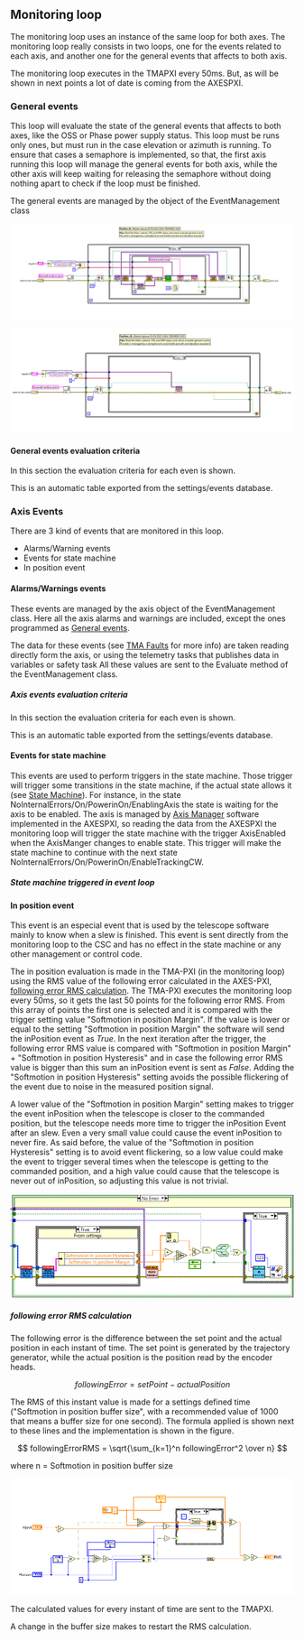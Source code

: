 ## Monitoring loop

The monitoring loop uses an instance of the same loop for both axes. The monitoring loop really consists in two loops, one for the events related to each axis, and another one for the general events that affects to both axis.

The monitoring loop executes in the TMAPXI every 50ms. But, as will be shown in next points a lot of date is coming from the AXESPXI.

### General events

This loop will evaluate the state of the general events that affects to both axes, like the OSS or Phase power supply status. This loop must be runs only ones, but must run in the case elevation or azimuth is running. To ensure that cases a semaphore is implemented, so that, the first axis running this loop will manage the general events for both axis, while the other axis will keep waiting for releasing the semaphore without doing nothing apart to check if the loop must be finished.

The general events are managed by the object of the EventManagement class

![General events loop when allowed](image/05MonitoringLoop/1705473036441.png)

![General events loop when locked](image/05MonitoringLoop/1705473134925.png)

#### General events evaluation criteria

In this section the evaluation criteria for each even is shown.

This is an automatic table exported from the settings/events database.

### Axis Events

There are 3 kind of events that are monitored in this loop.

* Alarms/Warning events
* Events for state machine
* In position event

#### Alarms/Warnings events

These events are managed by the axis object of the EventManagement class. Here all the axis alarms and warnings are included, except the ones programmed as [General events](#general-events).

The data for these events (see [TMA Faults](https://gitlab.tekniker.es/publico/3151-lsst/documentation/tma-faults) for more info) are taken reading directly form the axis, or using the telemetry tasks that publishes data in variables or safety task All these values are sent to the Evaluate method of the EventManagement class.

##### Axis events evaluation criteria

In this section the evaluation criteria for each even is shown.

This is an automatic table exported from the settings/events database.

#### Events for state machine

This events are used to perform triggers in the state machine. Those trigger will trigger some transitions in the state machine, if the actual state allows it (see [State Machine](./04%20State%20Machine.md#)). For instance, in the state NoInternalErrors/On/PowerinOn/EnablingAxis the state is waiting for the axis to be enabled. The axis is managed by [Axis Manager](./10%20Axis%20Manager.md) software implemented in the AXESPXI, so reading the data from the AXESPXI the monitoring loop will trigger the state machine with the trigger AxisEnabled when the AxisManger changes to enable state. This trigger will make the state machine to continue with the next state NoInternalErrors/On/PowerinOn/EnableTrackingCW.

##### State machine triggered in event loop

#### In position event

This event is an especial event that is used by the telescope software mainly to know when a slew is finished. This
event is sent directly from the monitoring loop to the CSC and has no effect in the state machine or any other management
or control code.

The in position evaluation is made in the TMA-PXI (in the monitoring loop) using the RMS value of the following error calculated in the AXES-PXI, [following error RMS calculation](#following-error-rms-calculation). The TMA-PXI executes the monitoring loop every 50ms, so it gets the last 50 points for the following error RMS. From this array of points the first one is selected and it is compared with the trigger setting value "Softmotion in position Margin". If the value is lower or equal to the setting "Softmotion in position Margin" the software will send the inPosition event as *True*. In the next iteration after the trigger, the following error RMS value is compared with "Softmotion in position Margin" + "Softmotion in position Hysteresis" and in case the following error RMS value is bigger than this sum an inPosition event is sent as *False*. Adding the "Softmotion in position Hysteresis" setting avoids the possible flickering of the event due to noise in the measured position signal.

A lower value of the "Softmotion in position Margin" setting makes to trigger the event inPosition when the telescope is closer to the commanded position, but the telescope needs more time to trigger the inPosition Event after an slew. Even a very small value could cause the event inPosition to never fire. As said before, the value of the "Softmotion in position Hysteresis" setting is to avoid event flickering, so a low value could make the event to trigger several times when the telescope is getting to the commanded position, and a high value could cause that the telescope is never out of inPosition, so adjusting this value is not trivial.

![In Position Event code](image/05MonitoringLoop/1705487364989.png)

##### following error RMS calculation

The following error is the difference between the set point and the actual position in each instant of time. The set point is generated by the trajectory generator, while the actual position is the position read by the encoder heads.

$$
followingError = setPoint - actualPosition
$$

The RMS of this instant value is made for a settings defined time ("Softmotion in position buffer size", with a recommended value of 1000 that means a buffer size for one second). The formula applied is shown next to these lines and the implementation is shown in the figure.

$$
followingErrorRMS = \sqrt{\sum_{k=1}^n followingError^2 \over n}
$$

where  n = Softmotion in position buffer size

![Following Error RMS calculation](image/05MonitoringLoop/1705486129393.png "Following Error RMS calculation")

The calculated values for every instant of time are sent to the TMAPXI.

A change in the buffer size makes to restart the RMS calculation.
